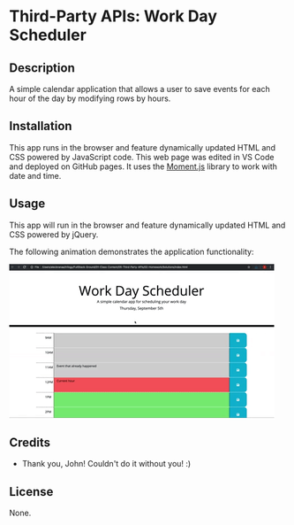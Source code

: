 # Third-Party APIs: Work Day Scheduler

## Description

A simple calendar application that allows a user to save events for each hour of the day by modifying rows by hours.

## Installation

This app runs in the browser and feature dynamically updated HTML and CSS powered by JavaScript code. This web page was edited in VS Code and deployed on GitHub pages. It uses the [Moment.js](https://momentjs.com/) library to work with date and time.

## Usage

This app will run in the browser and feature dynamically updated HTML and CSS powered by jQuery.

The following animation demonstrates the application functionality:

![A user clicks on slots on the color-coded calendar and edits the events.](./assets/img/screenshot.gif)

## Credits

- Thank you, John! Couldn't do it without you! :)

## License

None.
